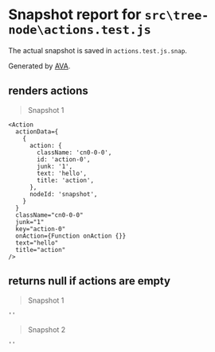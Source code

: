 # Snapshot report for `src\tree-node\actions.test.js`

The actual snapshot is saved in `actions.test.js.snap`.

Generated by [AVA](https://ava.li).

## renders actions

> Snapshot 1

    <Action
      actionData={
        {
          action: {
            className: 'cn0-0-0',
            id: 'action-0',
            junk: '1',
            text: 'hello',
            title: 'action',
          },
          nodeId: 'snapshot',
        }
      }
      className="cn0-0-0"
      junk="1"
      key="action-0"
      onAction={Function onAction {}}
      text="hello"
      title="action"
    />

## returns null if actions are empty

> Snapshot 1

    ''

> Snapshot 2

    ''
